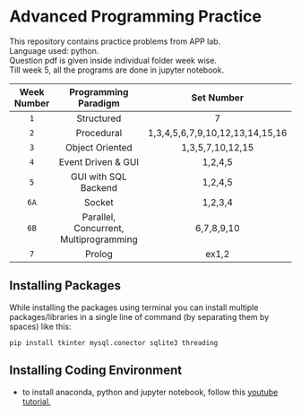 # Advanced Programming Practice
This repository contains practice problems from APP lab.<br>
Language used: python.<br>
Question pdf is given inside individual folder week wise.<br>
Till week 5, all the programs are done in jupyter notebook.<br>

| Week Number | Programming Paradigm | Set Number |
|:------------:|:--------------------:|:--:|
|`1` | Structured |7|  
|`2` | Procedural |1,3,4,5,6,7,9,10,12,13,14,15,16| 
|`3` | Object Oriented |1,3,5,7,10,12,15|
|`4` | Event Driven & GUI |1,2,4,5|
|`5` | GUI with SQL Backend |1,2,4,5|
|`6A` | Socket |1,2,3,4|
|`6B` | Parallel, Concurrent, Multiprogramming |6,7,8,9,10|
|`7` | Prolog |ex1,2|



## Installing Packages
While installing the packages using terminal you can install multiple packages/libraries in a single line of command (by separating them by spaces) like this:
```
pip install tkinter mysql.conector sqlite3 threading
```



## Installing Coding Environment
- to install anaconda, python and jupyter notebook, follow this [youtube tutorial.](https://www.youtube.com/watch?v=uOwCiZKj2rg)